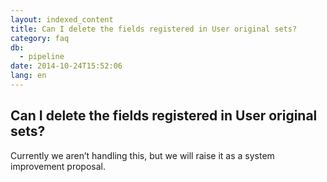 ```yaml
---
layout: indexed_content
title: Can I delete the fields registered in User original sets?
category: faq
db:
  - pipeline
date: 2014-10-24T15:52:06
lang: en
---
```


## Can I delete the fields registered in User original sets?

Currently we aren’t handling this, but we will raise it as a system improvement proposal.